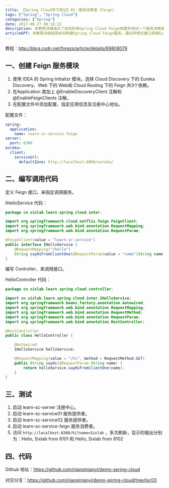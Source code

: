 ```yaml
---
title: 【Spring Cloud学习笔记】03：服务消费者（Feign）
tags: ["Spring", "Spring Cloud"]
categories: ["Spring"]
date: 2017-06-27 00:18:22
description: 本教程详细演示了如何利用Spring Cloud Feign构建并测试一个服务消费者，以实现服务间的远程调用和负载均衡。
articleGPT: 本教程详细指导如何构建Spring Cloud Feign服务，通过声明式接口调用Eureka注册的远程服务，并实现负载均衡。
---
```


教程：<http://blog.csdn.net/forezp/article/details/69808079>  

## 一、创建 Feign 服务模块

  1. 使用 IDEA 的 Spring Initializr 模块。选择 Cloud Discovery 下的 Eureka Discovery、Web 下的 Web和 Cloud Routing 下的 Feign 共3个依赖。
  2. 在Application 类加上 @EnableDiscoveryClient 注解和 @EnableFeignClients 注解。
  3. 在配置文件中添加配置，指定应用信息及注册中心地址。

配置文件：

```yaml
spring:
  application:
    name: learn-sc-service-feign
server:
  port: 8300
eureka:
  client:
    serviceUrl:
      defaultZone: http://localhost:8000/eureka/
```

## 二、编写调用代码

定义 Feign 接口，来指定调用服务。

IHelloService 代码：

```Java
package cn.sixlab.learn.spring.cloud.inter;

import org.springframework.cloud.netflix.feign.FeignClient;
import org.springframework.web.bind.annotation.RequestMapping;
import org.springframework.web.bind.annotation.RequestParam;

@FeignClient(value = "learn-sc-service")
public interface IHelloService {
    @RequestMapping("/hello")
    String sayHiFromClientOne(@RequestParam(value = "name")String name);
}
```

编写 Controller，来调用接口。

  HelloController 代码：

```Java
package cn.sixlab.learn.spring.cloud.controller;

import cn.sixlab.learn.spring.cloud.inter.IHelloService;
import org.springframework.beans.factory.annotation.Autowired;
import org.springframework.web.bind.annotation.RequestMapping;
import org.springframework.web.bind.annotation.RequestMethod;
import org.springframework.web.bind.annotation.RequestParam;
import org.springframework.web.bind.annotation.RestController;

@RestController
public class HelloController {

    @Autowired
    IHelloService helloService;

    @RequestMapping(value = "/hi", method = RequestMethod.GET)
    public String sayHi(@RequestParam String name) {
        return helloService.sayHiFromClientOne(name);
    }
}
```

## 三、测试

  1. 启动 learn-sc-server 注册中心。
  2. 启动 learn-sc-service01 服务提供者。
  3. 启动 learn-sc-service02 服务提供者。
  4. 启动 learn-sc-service-feign 服务消费者。
  5. 访问 `http://localhost:8300/hi?name=Sixlab` ，多次刷新，显示的输出分别为：Hello, Sixlab from 8101 和 Hello, Sixlab from 8102

## 四、代码

Github 地址：<https://github.com/nianqinianyi/demo-spring-cloud>

对应分支：<https://github.com/nianqinianyi/demo-spring-cloud/tree/lsc03>

